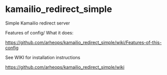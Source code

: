 # kamailio_redirect_simple
Simple Kamailio redirect server

Features of config/ What it does:

https://github.com/arheops/kamailio_redirect_simple/wiki/Features-of-this-config

See WIKI for installation instructions

https://github.com/arheops/kamailio_redirect_simple/wiki
